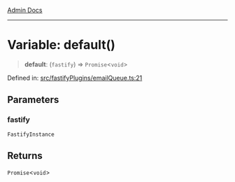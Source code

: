 [Admin Docs](/)

***

# Variable: default()

> **default**: (`fastify`) => `Promise`\<`void`\>

Defined in: [src/fastifyPlugins/emailQueue.ts:21](https://github.com/Sourya07/talawa-api/blob/583d62db9438de398bb9012a4a2617e2cb268b08/src/fastifyPlugins/emailQueue.ts#L21)

## Parameters

### fastify

`FastifyInstance`

## Returns

`Promise`\<`void`\>
